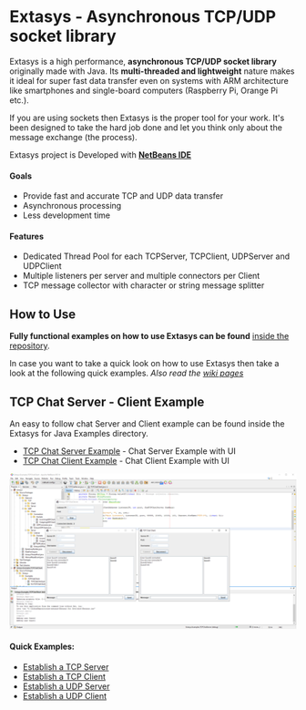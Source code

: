 Extasys - Asynchronous TCP/UDP socket library
=======

Extasys is a high performance, **asynchronous TCP/UDP socket library** originally made with Java. Its **multi-threaded and lightweight** nature makes it ideal for super fast data transfer even on systems with ARM architecture like smartphones and single-board computers (Raspberry Pi, Orange Pi etc.).

If you are using sockets then Extasys is the proper tool for your work. It's been designed to take the hard job done and let you think only about the message exchange (the process).

Extasys project is Developed with <a href="https://netbeans.apache.org/"><b>NetBeans IDE</b><a>

#### Goals
* Provide fast and accurate TCP and UDP data transfer
* Asynchronous processing
* Less development time

#### Features
* Dedicated Thread Pool for each TCPServer, TCPClient, UDPServer and UDPClient
* Multiple listeners per server and multiple connectors per Client
* TCP message collector with character or string message splitter


## How to Use

**Fully functional examples on how to use Extasys can be found** [inside the repository](https://github.com/nsiatras/extasys/tree/master/Extasys%20for%20Java%20Examples). 

 In case you want to take a quick look on how to use Extasys then take a look at the following quick examples. _Also read  the [wiki pages](https://github.com/nsiatras/extasys/wiki)_

## TCP Chat Server - Client Example
An easy to follow chat Server and Client example can be found inside the Extasys for Java Examples directory.

* [TCP Chat Server Example](https://github.com/nsiatras/extasys/tree/master/Extasys%20for%20Java%20Examples/Extasys.Examples.TCPChatServer) - Chat Server Example with UI
* [TCP Chat Client Example](https://github.com/nsiatras/extasys/tree/master/Extasys%20for%20Java%20Examples/Extasys.Examples.TCPChatClient) - Chat Client Example with UI
 
<img src="https://github.com/nsiatras/extasys/blob/master/Images/ChatServer%20Screenshot.png" alt="Chat Server and Client">

#### Quick Examples:
* [Establish a TCP Server](https://github.com/nsiatras/extasys/wiki/Establish-a-TCP-Server)
* [Establish a TCP Client](https://github.com/nsiatras/extasys/wiki/Establish-a-TCP-Client)
* [Establish a UDP Server](https://github.com/nsiatras/extasys/wiki/Establish-a-UDP-Server)
* [Establish a UDP Client](https://github.com/nsiatras/extasys/wiki/Establish-a-UDP-Client)



